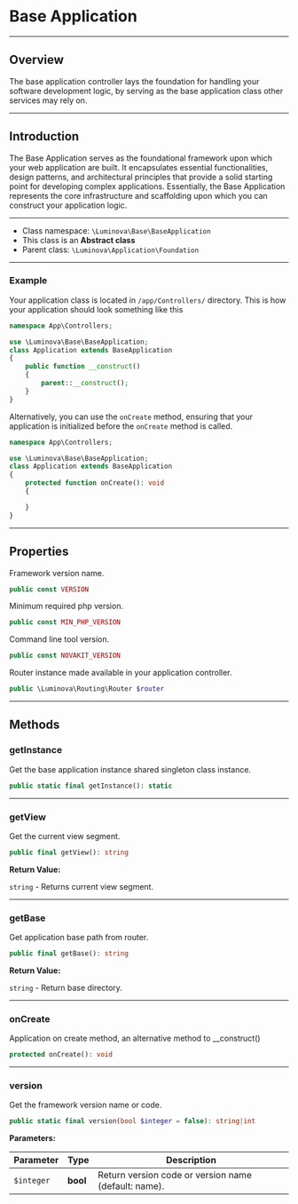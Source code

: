 # Base Application

***

## Overview

The base application controller lays the foundation for handling your software development logic, by serving as the base application class other services may rely on.

***

## Introduction

The Base Application serves as the foundational framework upon which your web application are built. It encapsulates essential functionalities, design patterns, and architectural principles that provide a solid starting point for developing complex applications. Essentially, the Base Application represents the core infrastructure and scaffolding upon which you can construct your application logic.

***

* Class namespace: `\Luminova\Base\BaseApplication`
* This class is an **Abstract class**
* Parent class: `\Luminova\Application\Foundation`

***

### Example

Your application class is located in `/app/Controllers/` directory.
This is how your application should look something like this  

```php 
namespace App\Controllers;

use \Luminova\Base\BaseApplication;
class Application extends BaseApplication  
{
	public function __construct()
	{
		parent::__construct();
	}
}
```

Alternatively, you can use the `onCreate` method, ensuring that your application is initialized before the `onCreate` method is called.

```php 
namespace App\Controllers;

use \Luminova\Base\BaseApplication;
class Application extends BaseApplication  
{
	protected function onCreate(): void
	{

	}
}
```

***

## Properties

Framework version name.

```php
public const VERSION
```

Minimum required php version.

```php
public const MIN_PHP_VERSION
```

Command line tool version.

```php
public const NOVAKIT_VERSION
```

Router instance made available in your application controller.

```php
public \Luminova\Routing\Router $router
```

***

## Methods

###  getInstance

Get the base application instance shared singleton class instance.

```php
public static final getInstance(): static
```

***

### getView

Get the current view segment.

```php
public final getView(): string
```

**Return Value:**

`string` - Returns current view segment.

***

### getBase

Get application base path from router.

```php
public final getBase(): string
```

**Return Value:**

`string` - Return base directory.

***

### onCreate

Application on create method, an alternative method to __construct()

```php
protected onCreate(): void
```

***

### version

Get the framework version name or code.

```php
public static final version(bool $integer = false): string|int
```

**Parameters:**

| Parameter | Type | Description |
|-----------|------|-------------|
| `$integer` | **bool** | Return version code or version name (default: name). |